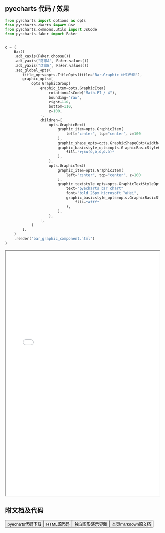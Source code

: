 
## pyecharts 代码 / 效果

```python
from pyecharts import options as opts
from pyecharts.charts import Bar
from pyecharts.commons.utils import JsCode
from pyecharts.faker import Faker


c = (
    Bar()
    .add_xaxis(Faker.choose())
    .add_yaxis("商家A", Faker.values())
    .add_yaxis("商家B", Faker.values())
    .set_global_opts(
        title_opts=opts.TitleOpts(title="Bar-Graphic 组件示例"),
        graphic_opts=[
            opts.GraphicGroup(
                graphic_item=opts.GraphicItem(
                    rotation=JsCode("Math.PI / 4"),
                    bounding="raw",
                    right=110,
                    bottom=110,
                    z=100,
                ),
                children=[
                    opts.GraphicRect(
                        graphic_item=opts.GraphicItem(
                            left="center", top="center", z=100
                        ),
                        graphic_shape_opts=opts.GraphicShapeOpts(width=400, height=50),
                        graphic_basicstyle_opts=opts.GraphicBasicStyleOpts(
                            fill="rgba(0,0,0,0.3)"
                        ),
                    ),
                    opts.GraphicText(
                        graphic_item=opts.GraphicItem(
                            left="center", top="center", z=100
                        ),
                        graphic_textstyle_opts=opts.GraphicTextStyleOpts(
                            text="pyecharts bar chart",
                            font="bold 26px Microsoft YaHei",
                            graphic_basicstyle_opts=opts.GraphicBasicStyleOpts(
                                fill="#fff"
                            ),
                        ),
                    ),
                ],
            )
        ],
    )
    .render("bar_graphic_component.html")
)

```

<iframe width="100%" height="800px" src="/pyecharts/Bar/bar_graphic_component.html"></iframe>

## 附文档及代码

<a href="https://cdn.jsdelivr.net/gh/wfy-belief/python/docs/pyecharts/Bar/bar_graphic_component.py"><button class="mybutton">pyecharts代码下载</button></a><a href="https://cdn.jsdelivr.net/gh/wfy-belief/python/docs/pyecharts/Bar/bar_graphic_component.html"><button class="mybutton">HTML源代码</button></a><a href="https://python.wfyblog.cn/pyecharts/Bar/bar_graphic_component.html"><button class="mybutton">独立图形演示界面</button></a><a href="https://cdn.jsdelivr.net/gh/wfy-belief/python/docs/pyecharts/Bar/bar_graphic_component.md"><button class="mybutton">本页markdown原文档</button></a>